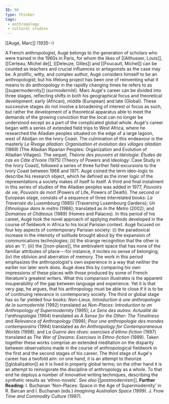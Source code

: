```yaml
---
ID: 56
type: thinker
tags: 
 - anthropology
 - cultural studies
---
```


[[Augé, Marc]]
 (1935--)

 A
French anthropologist, Augé belongs to the generation of scholars who
were trained in the 1960s in Paris, for whom the likes of [[Althusser, Louis]], [[Certeau, Michel de]], [[Deleuze, Gilles]] and [[Foucault, Michel]] can be counted as
teachers and crucial influences or antagonists as the case may be. A
prolific, witty, and complex author, Augé considers himself to be an
anthropologist; but his lifelong project has been one of reinventing
what it means to do anthropology in the rapidly changing times he refers
to as [[supermodernity]]
(*surmodernité*).
Marc Augé's career can be divided into three stages, reflecting shifts
in both his geographical focus and theoretical development: early
(African), middle (European) and late (Global). These successive stages
do not involve a broadening of interest or focus as such, but rather the
development of a theoretical apparatus able to meet the demands of the
growing conviction that the local can no longer be understood except as
a part of the complicated global whole.
Augé's career began with a series of extended field trips to West
Africa, where he researched the Alladian peoples situated on the edge of
a large lagoon, west of Abidjan on the Ivory Coast. The culmination of
this endeavour is the masterly *Le Rivage alladian: Organisation et
évolution des villages alladian* (1969) (The Alladian Riparian Peoples:
Organization and Evolution of Alladian Villages). The sequel, *Théorie
des pouvoirs et Idéologie: Études de cas en Côte d'Ivoire* (1975)
(Theory of Powers and Ideology: Case Study in the Ivory Coast), followed
a series of three further field excursions to the Ivory Coast between
1968 and 1971. Augé coined the term ideo-logic to describe his research
object, which he defined as the inner logic of the representations a
society makes of itself to itself. A third and final instalment in this
series of studies of the Alladian peoples was added in 1977, *Pouvoirs de vie, Pouvoirs de mort* (Powers of Life, Powers of Death).
The second or European stage, consists of a sequence of three
interrelated books: *La Traversée du Luxembourg* (1985) (Traversing
Luxembourg Gardens); *Un Ethnologue dans le métro* (1986); translated as
*In the Metro* (2002); and *Domaines et Châteaux* (1989) (Homes and
Palaces). In this period of his career, Augé took the novel approach of
applying methods developed in the course of fieldwork in Africa to his
local Parisian context. Augé focused on four key aspects of contemporary
Parisian society: (i) the paradoxical increase in the intensity of
solitude brought about by the expansion of communications technologies;
(ii) the strange recognition that the other is also an 'I'; (iii) the
[[non-place]], the ambivalent
space that has none of the familiar attributes of place---for instance,
it incites no sense of belonging; (iv) the oblivion and aberration of
memory. The work in this period emphasizes the anthropologist's own
experience in a way that neither the earlier nor later work does. Augé
does this by comparing his own impressions of these places with those
produced by some of French literature's greatest writers. What this
comparison illustrates is the apparent insuperability of the gap between
language and experience. Yet it is that very gap, he argues, that his
anthropology must be able to close if it is to be of continuing
relevance in contemporary society.
The third or global stage has so far yielded four books: *Non-Lieux,
Introduction à une anthropologie de la surmodernité* (1992) translated
as *Non-Places: Introduction to an Anthropology of Supermodernity*
(1995); *Le Sens des autres: Actualité de l'anthropologie* (1994)
translated as *A Sense for the Other: The Timeliness and Relevance of
Anthropology* (1998); *Pour une anthropologie des mondes contemporains*
(1994) translated as *An Anthropology for Contemporaneous Worlds*
(1998); and *La Guerre des rêves: exercises d'ethno-fiction* (1997)
translated as *The War of Dreams: Exercises in Ethno-fiction* (1999).
Taken together these works comprise an extended meditation on the
disparity between observations made in the course of anthropological
fieldwork in the first and the second stages of his career. The third
stage of Augé's career has a twofold aim: on one hand, it is an attempt
to theorize [[globalization]]
as it is lived in properly global terms; on the other hand it is an
attempt to reinvigorate the discipline of anthropology as a whole. To
that end he deploys a number of innovative writing techniques,
describing the synthetic results as 'ethno-novels'. *See also*
[[postmodernism]].
**Further Reading:** I. Buchanan 'Non-Places: Space in the Age of
Supermodernity' in R. Barcan and I. Buchanan (eds.) *Imagining Australian Space* (1999).
J. Frow *Time and Commodity Culture* (1997).
